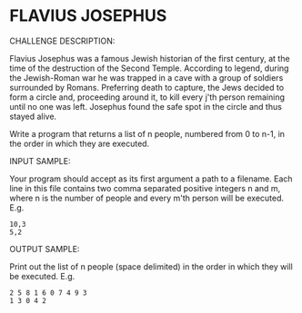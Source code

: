# FLAVIUS JOSEPHUS #

CHALLENGE DESCRIPTION:

Flavius Josephus was a famous Jewish historian of the first century, at the
time of the destruction of the Second Temple. According to legend, during the
Jewish-Roman war he was trapped in a cave with a group of soldiers surrounded
by Romans. Preferring death to capture, the Jews decided to form a circle and,
proceeding around it, to kill every j'th person remaining until no one was
left. Josephus found the safe spot in the circle and thus stayed alive. 

Write a program that returns a list of n people, numbered from 0 to n-1, in the
order in which they are executed.

INPUT SAMPLE:

Your program should accept as its first argument a path to a filename. Each
line in this file contains two comma separated positive integers n and m, where
n is the number of people and every m'th person will be executed. E.g.

```plain
10,3
5,2
```

OUTPUT SAMPLE:

Print out the list of n people (space delimited) in the order in which they
will be executed. E.g.

```plain
2 5 8 1 6 0 7 4 9 3
1 3 0 4 2
```
